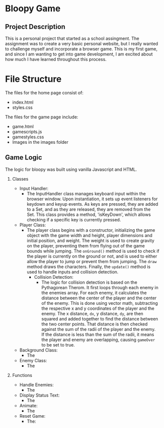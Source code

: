 # Bloopy Game

## Project Description

This is a personal project that started as a school assingment. The assignment was to create a very basic personal website, but I really wanted to challenge myself and incorporate a browser game. This is my first game, and since I am wanting to get into game development, I am excited about how much I have learned throughout this process. 

# File Structure
The files for the home page consist of:
- index.html
- styles.css

The files for the game page include:
- game.html
- gamescripts.js
- gamestyles.css
- Images in the images folder
  
## Game Logic
The logic for bloopy was built using vanilla Javascript and HTML. 

1. Classes
    - Input Handler:
      - The InputHandler class manages keyboard input within the browser window. Upon instantiation, it sets up event listeners for keydown and keyup events. As keys are pressed, they are added to a Set, and as they are released, they are removed from the Set. This class provides a method, 'isKeyDown', which allows checking if a specific key is currently pressed.
    - Player Class:
      - The player class begins with a constructor, initializing the game object with the game width and height, player dimensions and initial position, and weight. The weight is used to create gravity on the player, preventing them from flying out of the game bounds while jumping. The ```onGround()``` method is used to check if the player is currently on the ground or not, and is used to either allow the player to jump or prevent them from jumping. The ```draw``` method draws the characters. Finally, the ```update()``` method is used to handle inputs and collision detection.
        - Collision Detection:
          - The logic for collision detection is based on the Pythagorean Therom. It first loops through each enemy in the enemies array. For each enemy, it calculates the distance between the center of the player and the center of the enemy. This is done using vector math, subtracting the respective x and y coordinates of the player and the enemy. The x distance, ```dx```, y distance, ```dy```, are then squared and added together to find the distance between the two center points. That distance is then checked against the sum of the radii of the player and the enemy. If the distance is less than the sum of the radii, it means the player and enemy are overlapping, causing ```gameOver``` to be set to true.
    - Background Class:
      - The
    - Enemy Class:
      - The

2. Functions
    - Handle Enemies:
      - The
    - Display Status Text:
      - The
    - Animate:
      - The
    - Reset Game:
      - The:
